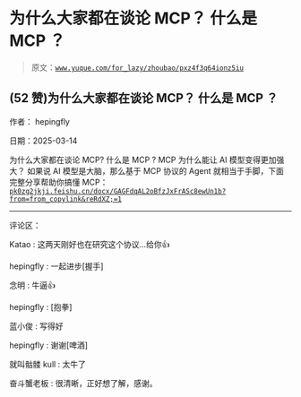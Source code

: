 # 为什么大家都在谈论 MCP？ 什么是 MCP ？

> 原文：[`www.yuque.com/for_lazy/zhoubao/pxz4f3q64ionz5iu`](https://www.yuque.com/for_lazy/zhoubao/pxz4f3q64ionz5iu)

## (52 赞)为什么大家都在谈论 MCP？ 什么是 MCP ？

作者： hepingfly

日期：2025-03-14

为什么大家都在谈论 MCP? 什么是 MCP ? MCP 为什么能让 AI 模型变得更加强大？ 如果说 AI 模型是大脑，那么基于 MCP 协议的
Agent 就相当于手脚，下面完整分享帮助你搞懂 MCP： [`pk0zg2jkji.feishu.cn/docx/GAGFdqAL2oBfzJxFrASc8ewUn1b?from=from_copylink&reRdXZ;=1`](https://pk0zg2jkji.feishu.cn/docx/GAGFdqAL2oBfzJxFrASc8ewUn1b?from=from_copylink&reRdXZ;=1)

* * *

评论区：

Katao : 这两天刚好也在研究这个协议…给你👍

hepingfly : 一起进步[握手]

念明 : 牛逼👍

hepingfly : [抱拳]

蓝小俊 : 写得好

hepingfly : 谢谢[啤酒]

就叫骷髅 kull : 太牛了

奋斗蟹老板 : 很清晰，正好想了解，感谢。